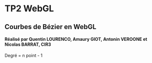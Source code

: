 # TP2 WebGL 
## Courbes de Bézier en WebGL

#### Réalisé par Quentin LOURENCO, Amaury GIOT, Antonin VEROONE et Nicolas BARRAT, CIR3


Degré = n point - 1